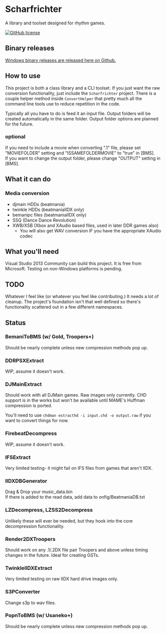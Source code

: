 # Scharfrichter
A library and toolset designed for rhythm games.

[![GitHub license](https://img.shields.io/github/license/saxxonpike/scharfrichter.svg)](LICENSE)

## Binary releases

[Windows binary releases are released here on Github.](https://github.com/SaxxonPike/scharfrichter/releases)

## How to use
This project is both a class library and a CLI toolset. If you just want the raw conversion
functionality, just include the `Scharfrichter` project. There is a couple helper method inside
`ConvertHelper` that pretty much all the command line tools use to reduce repetition in the code.

Typically all you have to do is feed it an input file. Output folders will be created automatically
in the same folder. Output folder options are planned for the future.

### optional  
If you need to include a movie when converting ".1" file, please set "MOVIEFOLDER" setting and "ISSAMEFOLDERMOVIE" to "true" in [BMS].  
If you want to change the output folder, please change "OUTPUT" setting in [BMS]. 

## What it can do

### Media conversion
- djmain HDDs (beatmania)
- twinkle HDDs (beatmaniaIIDX only)
- bemanipc files (beatmaniaIIDX only)
- SSQ (Dance Dance Revolution)
- XWB/XSB (Xbox and XAudio based files, used in later DDR games also)
  - You will also get WAV conversion *IF* you have the appropriate XAudio codec

## What you'll need
Visual Studio 2013 Community can build this project. It is free from Microsoft.
Testing on non-Windows platforms is pending.

## TODO
Whatever I feel like (or whatever you feel like contributing.) It needs a lot of cleanup.
The project's foundation isn't that well defined so there's functionality scattered out in
a few different namespaces.

## Status

### BemaniToBMS (w/ Gold, Troopers+)
Should be nearly complete unless new compression methods pop up.

### DDRPSXExtract
WIP, assume it doesn't work.

### DJMainExtract
Should work with all DJMain games. Raw images only currently.
CHD support is in the works but won't be available until MAME's Huffman
compression is ported.

You'll need to use `chdman extracthd -i input.chd -o output.raw` if you
want to convert things for now.

### FirebeatDecompress
WIP, assume it doesn't work.

### IFSExtract
Very limited testing- it might fail on IFS files from games that aren't IIDX.

### IIDXDBGenerator
Drag & Drop your music_data.bin  
If there is added to the read data, add data to onfig/BeatmaniaDB.txt

### LZDecompress, LZSS2Decompress
Unlikely these will ever be needed, but they hook into the core decompression functionality.

### Render2DXTroopers
Should work on any .1/.2DX file pair Troopers and above unless timing changes in the future.
Ideal for creating GSTs.

### TwinkleIIDXExtract
Very limited testing on raw IIDX hard drive images only.

### S3PConverter
Change s3p to wav files.

### PopnToBMS (w/ Usaneko+)
Should be nearly complete unless new compression methods pop up.

